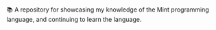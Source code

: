 📚️ A repository for showcasing my knowledge of the Mint programming language, and continuing to learn the language. 
